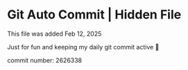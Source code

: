 # Git Auto Commit | Hidden File

This file was added Feb 12, 2025

Just for fun and keeping my daily git commit active 🤪

commit number: 2626338
